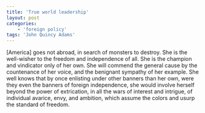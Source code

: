 ```yaml
---
title: 'True world leadership'
layout: post
categories:
    - 'foreign policy'
tags: 'John Quincy Adams'
---
```


\[America\] goes not abroad, in search of monsters to destroy. She is the well-wisher to the freedom and independence of all. She is the champion and vindicator only of her own. She will commend the general cause by the countenance of her voice, and the benignant sympathy of her example. She well knows that by once enlisting under other banners than her own, were they even the banners of foreign independence, she would involve herself beyond the power of extrication, in all the wars of interest and intrigue, of individual avarice, envy, and ambition, which assume the colors and usurp the standard of freedom.